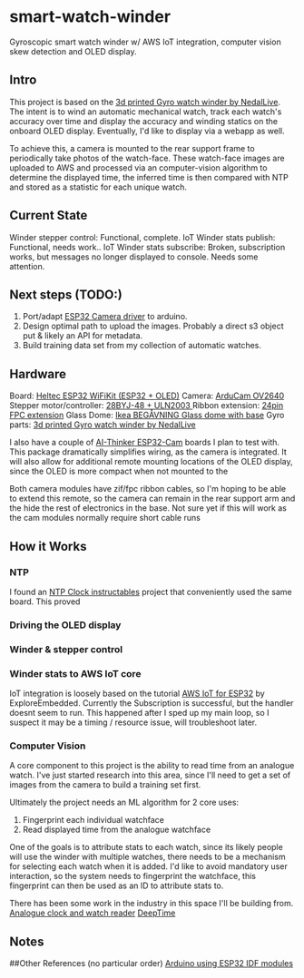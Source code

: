 # smart-watch-winder
Gyroscopic smart watch winder w/ AWS IoT integration, computer vision skew detection and OLED display.

## Intro
This project is based on the [3d printed Gyro watch winder by NedalLive](https://cults3d.com/en/3d-model/fashion/gyro-winder-watch-winder-remontoir-montre). The intent is to wind an automatic mechanical watch, track each watch's accuracy over time and display the accuracy and winding statics on the onboard OLED display. Eventually, I'd like to display via a webapp as well.

To achieve this, a camera is mounted to the rear support frame to periodically take photos of the watch-face. These watch-face images are uploaded to AWS and processed via an computer-vision algorithm to determine the displayed time, the inferred time is then compared with NTP and stored as a statistic for each unique watch.

## Current State
Winder stepper control: Functional, complete.
IoT Winder stats publish: Functional, needs work..
IoT Winder stats subscribe: Broken, subscription works, but messages no longer displayed to console. Needs some attention.

## Next steps (TODO:)
1. Port/adapt [ESP32 Camera driver](https://github.com/espressif/esp32-camera) to arduino.
2. Design optimal path to upload the images. Probably a direct s3 object put & likely an API for metadata.
3. Build training data set from my collection of automatic watches.

## Hardware
Board: [Heltec ESP32 WiFiKit (ESP32 + OLED)](https://github.com/Heltec-Aaron-Lee/WiFi_Kit_series#instructions)
Camera: [ArduCam OV2640](http://www.arducam.com/camera-modules/2mp-ov2640/)
Stepper motor/controller: [28BYJ-48 + ULN2003 ](https://www.aliexpress.com/item/Frees-hipping-5V-4-Phase-Stepper-Step-Motor-Driver-Board-ULN2003-with-drive-Test-Module-Machinery/32706559510.html)
Ribbon extension: [24pin FPC extension](https://www.aliexpress.com/item/0-5-Type-A-250mm-24P-Flexible-Flat-Cable-Extension-Adapter-24Pin-FPC-TTL-Extend-cord/32811483374.html)
Glass Dome: [Ikea BEGÅVNING Glass dome with base](https://www.ikea.com/us/en/catalog/products/50343939/?query=BEG%C3%85VNING&icid=iba|us|unbxdsuggestion|201811132211556208_1)
Gyro parts: [3d printed Gyro watch winder by NedalLive](https://cults3d.com/en/3d-model/fashion/gyro-winder-watch-winder-remontoir-montre)

I also have a couple of [AI-Thinker ESP32-Cam](https://www.aliexpress.com/item/ESP32-CAM-WiFi-Bluetooth-Module-Camera-Module-Development-Board-ESP32-with-Camera-Module-OV2640-2MP/32919183232.html) boards I plan to test with. This package dramatically simplifies wiring, as the camera is integrated. It will also allow for additional remote mounting locations of the OLED display, since the OLED is more compact when not mounted to the

Both camera modules have zif/fpc ribbon cables, so I'm hoping to be able to extend this remote, so the camera can remain in the rear support arm and the hide the rest of electronics in the base. Not sure yet if this will work as the cam modules normally require short cable runs

## How it Works
### NTP
I found an [NTP Clock instructables](https://www.instructables.com/id/WiFi-Kit-32-NTP-Clock/) project that conveniently used the same board. This proved
### Driving the OLED display
### Winder & stepper control

### Winder stats to AWS IoT core
IoT integration is loosely based on the tutorial [AWS IoT for ESP32](https://exploreembedded.com/wiki/AWS_IOT_with_Arduino_ESP32) by ExploreEmbedded. Currently the Subscription is successful, but the handler doesnt seem to run. This happened after I sped up my main loop, so I suspect it may be a timing / resource issue, will troubleshoot later.

### Computer Vision
A core component to this project is the ability to read time from an analogue watch. I've just started research into this area, since I'll need to get a set of images from the camera to build a training set first.

Ultimately the project needs an ML algorithm for 2 core uses:
1. Fingerprint each individual watchface
2. Read displayed time from the analogue watchface

One of the goals is to attribute stats to each watch, since its likely people will use the winder with multiple watches, there needs to be a mechanism for selecting each watch when it is added. I'd like to avoid mandatory user interaction, so the system needs to fingerprint the watchface, this fingerprint can then be used as an ID to attribute stats to.

There has been some work in the industry in this space I'll be building from.
[Analogue clock and watch reader](https://www.cs.bgu.ac.il/~ben-shahar/Teaching/Computational-Vision/StudentProjects/ICBV151/ICBV-2015-1-ChemiShumacher/Report.pdf)
[DeepTime](https://felixduvallet.github.io/blog/deep.time/)

## Notes


##Other References (no particular order)
[Arduino using ESP32 IDF modules](https://medium.com/home-wireless/how-to-program-an-esp32-in-arduino-while-using-esp-idf-functions-90033d860f75)
